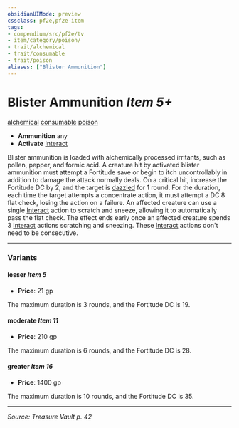 ```yaml
---
obsidianUIMode: preview
cssclass: pf2e,pf2e-item
tags:
- compendium/src/pf2e/tv
- item/category/poison/
- trait/alchemical
- trait/consumable
- trait/poison
aliases: ["Blister Ammunition"]
---
```

# Blister Ammunition *Item 5+*  
[alchemical](alchemical.md "Alchemical Item Trait")  [consumable](consumable.md "Consumable Item Trait")  [poison](Reference/Rules/Traits/poison.md "Poison Effect Trait")  

- **Ammunition** any
- **Activate** [Interact](interact.md)

Blister ammunition is loaded with alchemically processed irritants, such as pollen, pepper, and formic acid. A creature hit by activated blister ammunition must attempt a Fortitude save or begin to itch uncontrollably in addition to damage the attack normally deals. On a critical hit, increase the Fortitude DC by 2, and the target is [dazzled](conditions.md#Dazzled) for 1 round. For the duration, each time the target attempts a concentrate action, it must attempt a DC 8 flat check, losing the action on a failure. An affected creature can use a single [Interact](interact.md) action to scratch and sneeze, allowing it to automatically pass the flat check. The effect ends early once an affected creature spends 3 [Interact](interact.md) actions scratching and sneezing. These [Interact](interact.md) actions don't need to be consecutive.

---

### Variants

#### lesser *Item 5*

- **Price**: 21 gp

The maximum duration is 3 rounds, and the Fortitude DC is 19.

#### moderate *Item 11*

- **Price**: 210 gp

The maximum duration is 6 rounds, and the Fortitude DC is 28.

#### greater *Item 16*

- **Price**: 1400 gp

The maximum duration is 10 rounds, and the Fortitude DC is 35.

---
*Source: Treasure Vault p. 42*